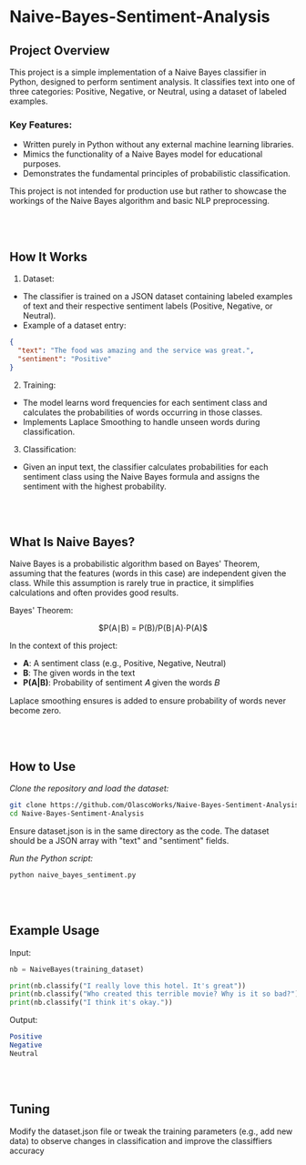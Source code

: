 # Naive-Bayes-Sentiment-Analysis

## Project Overview
This project is a simple implementation of a Naive Bayes classifier in Python, designed to perform sentiment analysis. It classifies text into one of three categories: Positive, Negative, or Neutral, using a dataset of labeled examples.

### Key Features:
* Written purely in Python without any external machine learning libraries.
* Mimics the functionality of a Naive Bayes model for educational purposes.
* Demonstrates the fundamental principles of probabilistic classification.

This project is not intended for production use but rather to showcase the workings of the Naive Bayes algorithm and basic NLP preprocessing.


<br></br>
## How It Works
1. Dataset:
* The classifier is trained on a JSON dataset containing labeled examples of text and their respective sentiment labels (Positive, Negative, or Neutral).
* Example of a dataset entry:
```json
{
  "text": "The food was amazing and the service was great.",
  "sentiment": "Positive"
}
```
2. Training:
* The model learns word frequencies for each sentiment class and calculates the probabilities of words occurring in those classes.
* Implements Laplace Smoothing to handle unseen words during classification.

3. Classification:
* Given an input text, the classifier calculates probabilities for each sentiment class using the Naive Bayes formula and assigns the sentiment with the highest probability.


<br></br>
## What Is Naive Bayes?
Naive Bayes is a probabilistic algorithm based on Bayes' Theorem, assuming that the features (words in this case) are independent given the class. While this assumption is rarely true in practice, it simplifies calculations and often provides good results.

Bayes' Theorem:
<p align="center">$P(A∣B) = P(B)/P(B∣A)⋅P(A)$</p>
 
In the context of this project:
* **A**: A sentiment class (e.g., Positive, Negative, Neutral)
* **B**: The given words in the text
* **P(A|B)**: Probability of sentiment 𝐴 given the words 𝐵

Laplace smoothing ensures is added to ensure probability of words never become zero.


<br></br>
## How to Use
*Clone the repository and load the dataset:*
```bash
git clone https://github.com/OlascoWorks/Naive-Bayes-Sentiment-Analysis.git
cd Naive-Bayes-Sentiment-Analysis
```
Ensure dataset.json is in the same directory as the code. The dataset should be a JSON array with "text" and "sentiment" fields.

*Run the Python script:*

```bash
python naive_bayes_sentiment.py
```


<br></br>
## Example Usage
Input:
```python
nb = NaiveBayes(training_dataset)

print(nb.classify("I really love this hotel. It's great"))
print(nb.classify("Who created this terrible movie? Why is it so bad?"))
print(nb.classify("I think it's okay."))
```

Output:
```mathematica
Positive
Negative
Neutral
```


<br></br>
## Tuning
Modify the dataset.json file or tweak the training parameters (e.g., add new data) to observe changes in classification and improve the classiffiers accuracy
